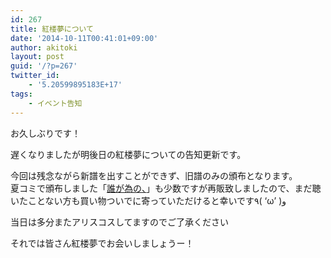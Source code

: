 ```yaml
---
id: 267
title: 紅楼夢について
date: '2014-10-11T00:41:01+09:00'
author: akitoki
layout: post
guid: '/?p=267'
twitter_id:
    - '5.20599895183E+17'
tags:
    - イベント告知
---
```


お久しぶりです！

遅くなりましたが明後日の紅楼夢についての告知更新です。
<!--more-->
今回は残念ながら新譜を出すことができず、旧譜のみの頒布となります。  
夏コミで頒布しました「[誰が為の、](/c86/)」も少数ですが再販致しましたので、まだ聴いたことない方も買い物ついでに寄っていただけると幸いです٩( ‘ω’ )و

当日は多分またアリスコスしてますのでご了承ください

それでは皆さん紅楼夢でお会いしましょうー！
